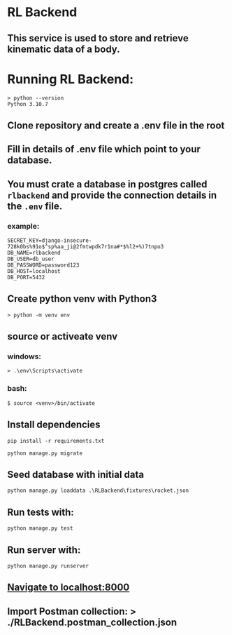# RL Backend

## This service is used to store and retrieve kinematic data of a body.
 
# Running RL Backend:

```
> python --version
Python 3.10.7
```

## Clone repository and create a .env file in the root
 
## Fill in details of .env file which point to your database.

## You must crate a database in postgres called `rlbackend` and provide the connection details in the `.env` file.

### example:
```
SECRET_KEY=django-insecure-728k0bs%91o$^sp%aa_ji@2fmtwpdk7r1na#*$%l2+%)7tnpo3
DB_NAME=rlbackend
DB_USER=db_user
DB_PASSWORD=password123
DB_HOST=localhost
DB_PORT=5432
```

## Create python venv with Python3

```
> python -m venv env
```

## source or activeate venv

### windows:
```
> .\env\Scripts\activate
```
### bash:
```
$ source <venv>/bin/activate
```

## Install dependencies
```
pip install -r requirements.txt

python manage.py migrate
```

## Seed database with initial data
```
python manage.py loaddata .\RLBackend\fixtures\rocket.json
```

## Run tests with:

```
python manage.py test
```

## Run server with:

```
python manage.py runserver
```

## [Navigate to localhost:8000](http://localhost:8000)

## Import Postman collection: > ./RLBackend.postman_collection.json
 